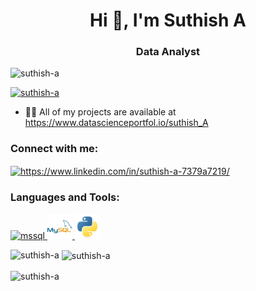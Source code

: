 <h1 align="center">Hi 👋, I'm Suthish A</h1>
<h3 align="center">Data Analyst</h3>

<p align="left"> <img src="https://komarev.com/ghpvc/?username=suthish-a&label=Profile%20views&color=0e75b6&style=flat" alt="suthish-a" /> </p>

<p align="left"> <a href="https://github.com/ryo-ma/github-profile-trophy"><img src="https://github-profile-trophy.vercel.app/?username=suthish-a" alt="suthish-a" /></a> </p>

- 👨‍💻 All of my projects are available at https://www.datascienceportfol.io/suthish_A

<h3 align="left">Connect with me:</h3>
<p align="left">
<a href="https://linkedin.com/in/https://www.linkedin.com/in/suthish-a-7379a7219/" target="blank"><img align="center" src="https://raw.githubusercontent.com/rahuldkjain/github-profile-readme-generator/master/src/images/icons/Social/linked-in-alt.svg" alt="https://www.linkedin.com/in/suthish-a-7379a7219/" height="30" width="40" /></a>
</p>

<h3 align="left">Languages and Tools:</h3>
<p align="left"> <a href="https://www.microsoft.com/en-us/sql-server" target="_blank" rel="noreferrer"> <img src="https://www.svgrepo.com/show/303229/microsoft-sql-server-logo.svg" alt="mssql" width="40" height="40"/> </a> <a href="https://www.mysql.com/" target="_blank" rel="noreferrer"> <img src="https://raw.githubusercontent.com/devicons/devicon/master/icons/mysql/mysql-original-wordmark.svg" alt="mysql" width="40" height="40"/> </a> <a href="https://www.python.org" target="_blank" rel="noreferrer"> <img src="https://raw.githubusercontent.com/devicons/devicon/master/icons/python/python-original.svg" alt="python" width="40" height="40"/> </a> </p>

<p><img align="left" src="https://github-readme-stats.vercel.app/api/top-langs?username=suthish-a&show_icons=true&locale=en&layout=compact" alt="suthish-a" /></p>

<p>&nbsp;<img align="center" src="https://github-readme-stats.vercel.app/api?username=suthish-a&show_icons=true&locale=en" alt="suthish-a" /></p>

<p><img align="center" src="https://github-readme-streak-stats.herokuapp.com/?user=suthish-a&" alt="suthish-a" /></p>

